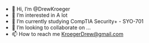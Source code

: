 - 👋 Hi, I’m @DrewKroeger
- 👀 I’m interested in A lot
- 🌱 I’m currently studying CompTIA Security+ - SYO-701
- 💞️ I’m looking to collaborate on ...
- 📫 How to reach me KroegerDrew@gmail.com

<!---
DrewKroeger/DrewKroeger is a ✨ special ✨ repository because its `README.md` (this file) appears on your GitHub profile.
You can click the Preview link to take a look at your changes.
--->
